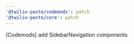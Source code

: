 ```yaml
---
'@twilio-paste/codemods': patch
'@twilio-paste/core': patch
---
```


[Codemods] add SidebarNavigation components
